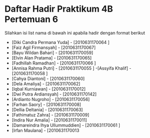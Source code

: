 # Daftar Hadir Praktikum 4B Pertemuan 6
Silahkan isi list nama di bawah ini apabila hadir dengan format berikut

- [Diki Candra Permana Yuda] - [2010631170064 ]
- [Faiz Agil Firmansyah] - [2010631170067]
- [Bayu Wildan Bahari] - [2010631170059]
- [Elvin Alan Pratama] - [2010631170065]
- [Fadhillah Ramadhan] - [2010631170066 ]
- [Annisa Rahma Putri] - [2010631170055 ]
-[Assyifa Khalif] - [2010631170058 ]
- [Cahya Diantoni] - [2010631170060]
- [Dela Amaliya] - [2010631170062]
- [Iqbal Kurniawan] - [2010631170012]
- [Dwi Putra Ardiansyah] - [2010631170142]
- [Ardianto Nugroho] - [2010631170056]
- [Farhan Saory] - [2010631170008]
- [Dellia Deltania] - [2010631170063]
- [Fathimatuz Zahra] - [2010631170009]
- [Indira Nur Amalia] - [2010631170011]
- [Damareindra Ihya Ullummuddien] - [2010631170061 ]
- [Irfan Maulana] - [2010631170013
